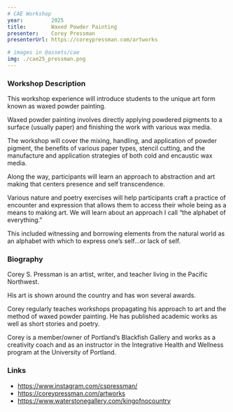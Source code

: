 ```yaml
---
# CAE Workshop
year:         2025
title:        Waxed Powder Painting
presenter:    Corey Pressman
presenterUrl: https://coreypressman.com/artworks

# images in @assets/cae
img: ./cae25_pressman.png
---
```


### Workshop Description

This workshop experience will introduce students to the unique art form known as waxed powder painting. 

Waxed powder painting involves directly applying powdered pigments to a surface 
(usually paper) and finishing the work with various wax media.

The workshop will cover the mixing, handling, and application of powder pigment, 
the benefits of various paper types, stencil cutting, and the manufacture 
and application strategies of both cold and encaustic wax media.

Along the way, participants will learn an approach to abstraction and 
art making that centers presence and self transcendence. 

Various nature and poetry exercises will help participants craft a 
practice of encounter and expression that allows them to access their 
whole being as a means to making art. We will learn about an approach 
I call “the alphabet of everything.” 

This included witnessing and borrowing elements from the 
natural world as an alphabet with which to express one’s self…or lack of self.

### Biography

Corey S. Pressman is an artist, writer, and teacher living in the Pacific Northwest. 

His art is shown around the country and has won several awards. 

Corey regularly teaches workshops propagating his approach to art and the 
method of waxed powder painting. He has published academic works as well 
as short stories and poetry. 

Corey is a member/owner of Portland’s Blackfish Gallery and works as a 
creativity coach and as an instructor in the Integrative Health and 
Wellness program at the University of Portland. 

### Links

- https://www.instagram.com/cspressman/
- https://coreypressman.com/artworks
- https://www.waterstonegallery.com/kingofnocountry

</Layout>